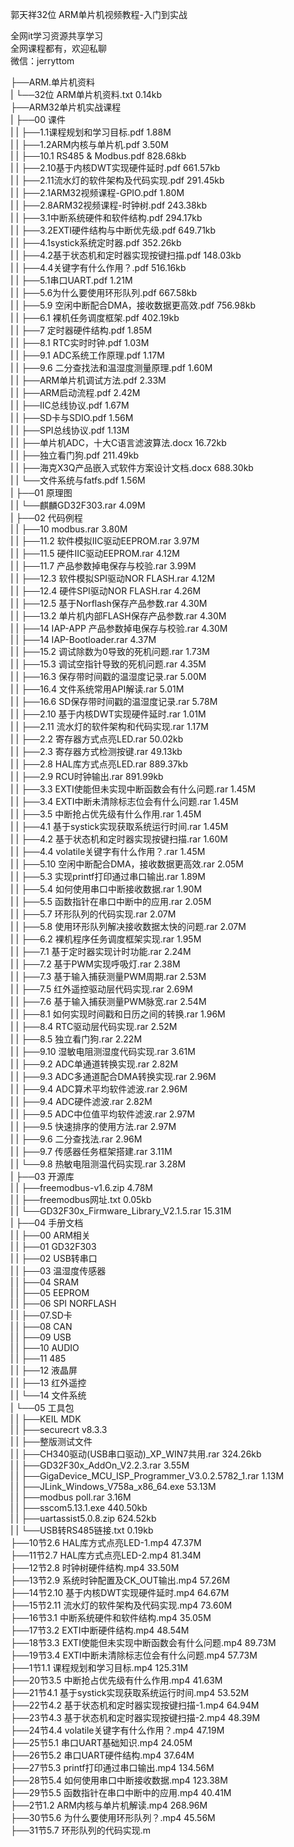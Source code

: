 郭天祥32位 ARM单片机视频教程-入门到实战

全网it学习资源共享学习<br>全网课程都有，欢迎私聊<br>微信：jerryttom<br>

├──ARM.单片机资料<br> | └──32位 ARM单片机资料.txt 0.14kb<br> ├──ARM32单片机实战课程<br> | ├──00 课件<br> | | ├──1.1课程规划和学习目标.pdf 1.88M<br> | | ├──1.2ARM内核与单片机.pdf 3.50M<br> | | ├──10.1 RS485 &amp; Modbus.pdf 828.68kb<br> | | ├──2.10基于内核DWT实现硬件延时.pdf 661.57kb<br> | | ├──2.11流水灯的软件架构及代码实现.pdf 291.45kb<br> | | ├──2.1ARM32视频课程-GPIO.pdf 1.80M<br> | | ├──2.8ARM32视频课程-时钟树.pdf 243.38kb<br> | | ├──3.1中断系统硬件和软件结构.pdf 294.17kb<br> | | ├──3.2EXTI硬件结构与中断优先级.pdf 649.71kb<br> | | ├──4.1systick系统定时器.pdf 352.26kb<br> | | ├──4.2基于状态机和定时器实现按键扫描.pdf 148.03kb<br> | | ├──4.4关键字有什么作用？.pdf 516.16kb<br> | | ├──5.1串口UART.pdf 1.21M<br> | | ├──5.6为什么要使用环形队列.pdf 667.58kb<br> | | ├──5.9 空闲中断配合DMA，接收数据更高效.pdf 756.98kb<br> | | ├──6.1 裸机任务调度框架.pdf 402.19kb<br> | | ├──7 定时器硬件结构.pdf 1.85M<br> | | ├──8.1 RTC实时时钟.pdf 1.03M<br> | | ├──9.1 ADC系统工作原理.pdf 1.17M<br> | | ├──9.6 二分查找法和温湿度测量原理.pdf 1.60M<br> | | ├──ARM单片机调试方法.pdf 2.33M<br> | | ├──ARM启动流程.pdf 2.42M<br> | | ├──IIC总线协议.pdf 1.67M<br> | | ├──SD卡与SDIO.pdf 1.56M<br> | | ├──SPI总线协议.pdf 1.13M<br> | | ├──单片机ADC，十大C语言滤波算法.docx 16.72kb<br> | | ├──独立看门狗.pdf 211.49kb<br> | | ├──海克X3Q产品嵌入式软件方案设计文档.docx 688.30kb<br> | | └──文件系统与fatfs.pdf 1.56M<br> | ├──01 原理图<br> | | └──麒麟GD32F303.rar 4.09M<br> | ├──02 代码例程<br> | | ├──10 modbus.rar 3.80M<br> | | ├──11.2 软件模拟IIC驱动EEPROM.rar 3.97M<br> | | ├──11.5 硬件IIC驱动EEPROM.rar 4.12M<br> | | ├──11.7 产品参数掉电保存与校验.rar 3.99M<br> | | ├──12.3 软件模拟SPI驱动NOR FLASH.rar 4.12M<br> | | ├──12.4 硬件SPI驱动NOR FLASH.rar 4.26M<br> | | ├──12.5 基于Norflash保存产品参数.rar 4.30M<br> | | ├──13.2 单片机内部FLASH保存产品参数.rar 4.30M<br> | | ├──14 IAP-APP 产品参数掉电保存与校验.rar 4.30M<br> | | ├──14 IAP-Bootloader.rar 4.37M<br> | | ├──15.2 调试除数为0导致的死机问题.rar 1.73M<br> | | ├──15.3 调试空指针导致的死机问题.rar 4.35M<br> | | ├──16.3 保存带时间戳的温湿度记录.rar 5.00M<br> | | ├──16.4 文件系统常用API解读.rar 5.01M<br> | | ├──16.6 SD保存带时间戳的温湿度记录.rar 5.78M<br> | | ├──2.10 基于内核DWT实现硬件延时.rar 1.01M<br> | | ├──2.11 流水灯的软件架构和代码实现.rar 1.17M<br> | | ├──2.2 寄存器方式点亮LED.rar 50.02kb<br> | | ├──2.3 寄存器方式检测按键.rar 49.13kb<br> | | ├──2.8 HAL库方式点亮LED.rar 889.37kb<br> | | ├──2.9 RCU时钟输出.rar 891.99kb<br> | | ├──3.3 EXTI使能但未实现中断函数会有什么问题.rar 1.45M<br> | | ├──3.4 EXTI中断未清除标志位会有什么问题.rar 1.45M<br> | | ├──3.5 中断抢占优先级有什么作用.rar 1.45M<br> | | ├──4.1 基于systick实现获取系统运行时间.rar 1.45M<br> | | ├──4.2 基于状态机和定时器实现按键扫描.rar 1.60M<br> | | ├──4.4 volatile关键字有什么作用？.rar 1.45M<br> | | ├──5.10 空闲中断配合DMA，接收数据更高效.rar 2.05M<br> | | ├──5.3 实现printf打印通过串口输出.rar 1.89M<br> | | ├──5.4 如何使用串口中断接收数据.rar 1.90M<br> | | ├──5.5 函数指针在串口中断中的应用.rar 2.05M<br> | | ├──5.7 环形队列的代码实现.rar 2.07M<br> | | ├──5.8 使用环形队列解决接收数据太快的问题.rar 2.07M<br> | | ├──6.2 裸机程序任务调度框架实现.rar 1.95M<br> | | ├──7.1 基于定时器实现计时功能.rar 2.24M<br> | | ├──7.2 基于PWM实现呼吸灯.rar 2.38M<br> | | ├──7.3 基于输入捕获测量PWM周期.rar 2.53M<br> | | ├──7.5 红外遥控驱动层代码实现.rar 2.69M<br> | | ├──7.6 基于输入捕获测量PWM脉宽.rar 2.54M<br> | | ├──8.1 如何实现时间戳和日历之间的转换.rar 1.96M<br> | | ├──8.4 RTC驱动层代码实现.rar 2.52M<br> | | ├──8.5 独立看门狗.rar 2.22M<br> | | ├──9.10 湿敏电阻测湿度代码实现.rar 3.61M<br> | | ├──9.2 ADC单通道转换实现.rar 2.82M<br> | | ├──9.3 ADC多通道配合DMA转换实现.rar 2.96M<br> | | ├──9.4 ADC算术平均软件滤波.rar 2.96M<br> | | ├──9.4 ADC硬件滤波.rar 2.82M<br> | | ├──9.5 ADC中位值平均软件滤波.rar 2.97M<br> | | ├──9.5 快速排序的使用方法.rar 2.97M<br> | | ├──9.6 二分查找法.rar 2.96M<br> | | ├──9.7 传感器任务框架搭建.rar 3.11M<br> | | └──9.8 热敏电阻测温代码实现.rar 3.28M<br> | ├──03 开源库<br> | | ├──freemodbus-v1.6.zip 4.78M<br> | | ├──freemodbus网址.txt 0.05kb<br> | | └──GD32F30x_Firmware_Library_V2.1.5.rar 15.31M<br> | ├──04 手册文档<br> | | ├──00 ARM相关<br> | | ├──01 GD32F303<br> | | ├──02 USB转串口<br> | | ├──03 温湿度传感器<br> | | ├──04 SRAM<br> | | ├──05 EEPROM<br> | | ├──06 SPI NORFLASH<br> | | ├──07.SD卡<br> | | ├──08 CAN<br> | | ├──09 USB<br> | | ├──10 AUDIO<br> | | ├──11 485<br> | | ├──12 液晶屏<br> | | ├──13 红外遥控<br> | | └──14 文件系统<br> | └──05 工具包<br> | | ├──KEIL MDK<br> | | ├──securecrt v8.3.3<br> | | ├──整版测试文件<br> | | ├──CH340驱动(USB串口驱动)_XP_WIN7共用.rar 324.26kb<br> | | ├──GD32F30x_AddOn_V2.2.3.rar 3.55M<br> | | ├──GigaDevice_MCU_ISP_Programmer_V3.0.2.5782_1.rar 1.13M<br> | | ├──JLink_Windows_V758a_x86_64.exe 53.13M<br> | | ├──modbus poll.rar 3.16M<br> | | ├──sscom5.13.1.exe 440.50kb<br> | | ├──uartassist5.0.8.zip 624.52kb<br> | | └──USB转RS485链接.txt 0.19kb<br> ├──10节2.6 HAL库方式点亮LED-1.mp4 47.37M<br> ├──11节2.7 HAL库方式点亮LED-2.mp4 81.34M<br> ├──12节2.8 时钟树硬件结构.mp4 33.50M<br> ├──13节2.9 系统时钟配置及CK_OUT输出.mp4 57.26M<br> ├──14节2.10 基于内核DWT实现硬件延时.mp4 64.67M<br> ├──15节2.11 流水灯的软件架构及代码实现.mp4 73.60M<br> ├──16节3.1 中断系统硬件和软件结构.mp4 35.05M<br> ├──17节3.2 EXTI中断硬件结构.mp4 48.54M<br> ├──18节3.3 EXTI使能但未实现中断函数会有什么问题.mp4 89.73M<br> ├──19节3.4 EXTI中断未清除标志位会有什么问题.mp4 57.73M<br> ├──1节1.1 课程规划和学习目标.mp4 125.31M<br> ├──20节3.5 中断抢占优先级有什么作用.mp4 41.63M<br> ├──21节4.1 基于systick实现获取系统运行时间.mp4 53.52M<br> ├──22节4.2 基于状态机和定时器实现按键扫描-1.mp4 64.94M<br> ├──23节4.3 基于状态机和定时器实现按键扫描-2.mp4 48.39M<br> ├──24节4.4 volatile关键字有什么作用？.mp4 47.19M<br> ├──25节5.1 串口UART基础知识.mp4 24.05M<br> ├──26节5.2 串口UART硬件结构.mp4 37.64M<br> ├──27节5.3 printf打印通过串口输出.mp4 134.56M<br> ├──28节5.4 如何使用串口中断接收数据.mp4 123.38M<br> ├──29节5.5 函数指针在串口中断中的应用.mp4 40.41M<br> ├──2节1.2 ARM内核与单片机解读.mp4 268.96M<br> ├──30节5.6 为什么要使用环形队列？.mp4 45.56M<br> ├──31节5.7 环形队列的代码实现.m